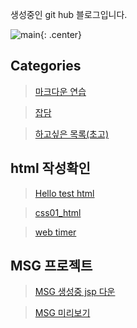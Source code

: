 생성중인 git hub 블로그입니다. 


![main](/Image/library.png){: .center}


## Categories

> [마크다운 연습](Practice/MDPratice.md)

> [잡담](Board/board_reademe.md)

> [하고싶은 목록(초고)](Board/DoAnything.md)

## html 작성확인
> [Hello test html](Practice/hello.html)

> [css01_html](Practice/css01.html)

> [web timer](Practice/timer.html)

## MSG 프로젝트
> [MSG 생성중 jsp 다운](Practice/0401.jsp)

> [MSG 미리보기](Practice/0401.html)
